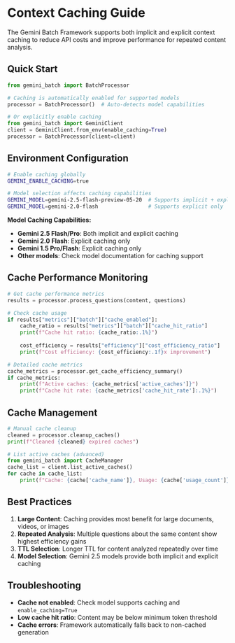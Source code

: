 # Context Caching Guide

The Gemini Batch Framework supports both implicit and explicit context caching to reduce API costs and improve performance for repeated content analysis.

## Quick Start

```python
from gemini_batch import BatchProcessor

# Caching is automatically enabled for supported models
processor = BatchProcessor()  # Auto-detects model capabilities

# Or explicitly enable caching
from gemini_batch import GeminiClient
client = GeminiClient.from_env(enable_caching=True)
processor = BatchProcessor(client=client)
```

## Environment Configuration

```bash
# Enable caching globally
GEMINI_ENABLE_CACHING=true

# Model selection affects caching capabilities
GEMINI_MODEL=gemini-2.5-flash-preview-05-20  # Supports implicit + explicit
GEMINI_MODEL=gemini-2.0-flash                # Supports explicit only
```

**Model Caching Capabilities:**
- **Gemini 2.5 Flash/Pro**: Both implicit and explicit caching
- **Gemini 2.0 Flash**: Explicit caching only  
- **Gemini 1.5 Pro/Flash**: Explicit caching only
- **Other models**: Check model documentation for caching support

## Cache Performance Monitoring

```python
# Get cache performance metrics
results = processor.process_questions(content, questions)

# Check cache usage
if results["metrics"]["batch"]["cache_enabled"]:
    cache_ratio = results["metrics"]["batch"]["cache_hit_ratio"] 
    print(f"Cache hit ratio: {cache_ratio:.1%}")
    
    cost_efficiency = results["efficiency"]["cost_efficiency_ratio"]
    print(f"Cost efficiency: {cost_efficiency:.1f}x improvement")

# Detailed cache metrics
cache_metrics = processor.get_cache_efficiency_summary()
if cache_metrics:
    print(f"Active caches: {cache_metrics['active_caches']}")
    print(f"Cache hit rate: {cache_metrics['cache_hit_rate']:.1%}")
```

## Cache Management

```python
# Manual cache cleanup
cleaned = processor.cleanup_caches()
print(f"Cleaned {cleaned} expired caches")

# List active caches (advanced)
from gemini_batch import CacheManager
cache_list = client.list_active_caches()
for cache in cache_list:
    print(f"Cache: {cache['cache_name']}, Usage: {cache['usage_count']}")
```

## Best Practices

1. **Large Content**: Caching provides most benefit for large documents, videos, or images
2. **Repeated Analysis**: Multiple questions about the same content show highest efficiency gains  
3. **TTL Selection**: Longer TTL for content analyzed repeatedly over time
4. **Model Selection**: Gemini 2.5 models provide both implicit and explicit caching

## Troubleshooting

- **Cache not enabled**: Check model supports caching and `enable_caching=True`
- **Low cache hit ratio**: Content may be below minimum token threshold
- **Cache errors**: Framework automatically falls back to non-cached generation 